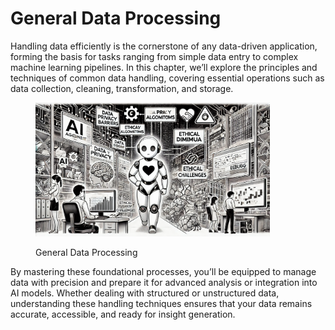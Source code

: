 # General Data Processing

Handling data efficiently is the cornerstone of any data-driven application, forming the basis for tasks ranging from simple data entry to complex machine learning pipelines. In this chapter, we’ll explore the principles and techniques of common data handling, covering essential operations such as data collection, cleaning, transformation, and storage.&#x20;

<div align="left"><figure><img src="../../../.gitbook/assets/image (49).png" alt="" width="375"><figcaption><p>General Data Processing</p></figcaption></figure></div>

By mastering these foundational processes, you’ll be equipped to manage data with precision and prepare it for advanced analysis or integration into AI models. Whether dealing with structured or unstructured data, understanding these handling techniques ensures that your data remains accurate, accessible, and ready for insight generation.
